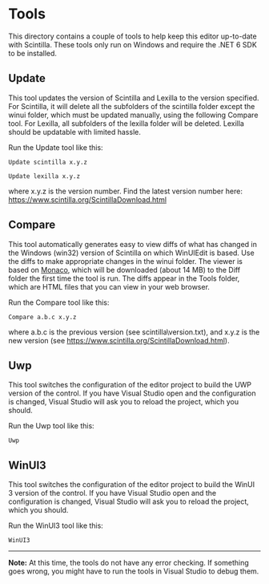 # Tools

This directory contains a couple of tools to help keep this editor up-to-date with Scintilla.
These tools only run on Windows and require the .NET 6 SDK to be installed.

## Update
This tool updates the version of Scintilla and Lexilla to the version specified.
For Scintilla, it will delete all the subfolders of the scintilla folder except the winui folder, which must
be updated manually, using the following Compare tool. For Lexilla, all subfolders of the lexilla folder
will be deleted. Lexilla should be updatable with limited hassle.

Run the Update tool like this:

`Update scintilla x.y.z`

`Update lexilla x.y.z`

where x.y.z is the version number. Find the latest version number here: https://www.scintilla.org/ScintillaDownload.html

## Compare
This tool automatically generates easy to view diffs of what has changed in the Windows (win32) version
of Scintilla on which WinUIEdit is based. Use the diffs to make appropriate changes in the winui folder. The viewer is based on [Monaco](https://microsoft.github.io/monaco-editor/), which will be downloaded (about 14 MB) to the Diff folder the first time the tool is run. The diffs appear in the Tools folder, which are HTML files that you can view in your web browser.

Run the Compare tool like this:

`Compare a.b.c x.y.z`

where a.b.c is the previous version (see scintilla\version.txt), and x.y.z is the new version (see https://www.scintilla.org/ScintillaDownload.html).

## Uwp
This tool switches the configuration of the editor project to build the UWP
version of the control. If you have Visual Studio open and the configuration is
changed, Visual Studio will ask you to reload the project, which you should.

Run the Uwp tool like this:

`Uwp`

## WinUI3
This tool switches the configuration of the editor project to build the WinUI 3
version of the control. If you have Visual Studio open and the configuration is
changed, Visual Studio will ask you to reload the project, which you should.

Run the WinUI3 tool like this:

`WinUI3`

----
**Note:** At this time, the tools do not have any error checking. If something goes wrong, you might have to run the tools in Visual Studio to debug them.
